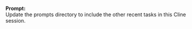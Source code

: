 **Prompt:**  
Update the prompts directory to include the other recent tasks in this Cline session.
